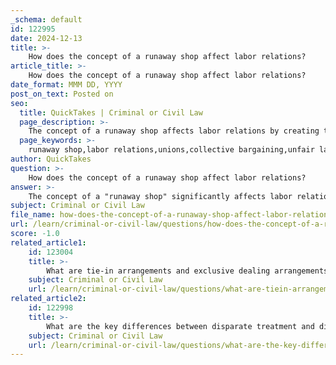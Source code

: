 ```yaml
---
_schema: default
id: 122995
date: 2024-12-13
title: >-
    How does the concept of a runaway shop affect labor relations?
article_title: >-
    How does the concept of a runaway shop affect labor relations?
date_format: MMM DD, YYYY
post_on_text: Posted on
seo:
  title: QuickTakes | Criminal or Civil Law
  page_description: >-
    The concept of a runaway shop affects labor relations by creating tensions between employers and labor unions, leading to unfair labor practices, undermining collective bargaining, and evolving legal complexities surrounding employer relocations.
  page_keywords: >-
    runaway shop,labor relations,unions,collective bargaining,unfair labor practices,NLRB,National Labor Relations Act,relocation,employer-employee dynamics,legal remedies
author: QuickTakes
question: >-
    How does the concept of a runaway shop affect labor relations?
answer: >-
    The concept of a "runaway shop" significantly affects labor relations by creating a contentious environment between employers and labor unions. A runaway shop occurs when an employer relocates operations from a unionized facility to a non-unionized one, often with the intent to avoid unionization or to escape existing union obligations. This practice can lead to several implications for labor relations:\n\n1. **Unfair Labor Practices**: The National Labor Relations Board (NLRB) has addressed the issue of runaway shops since its inception. While the National Labor Relations Act (NLRA) does not explicitly prohibit such relocations, the NLRB has determined that they can constitute unfair labor practices under Section 8 of the Act if the relocation is motivated by anti-union animus. For instance, if an employer moves operations to thwart unionization or to diminish the union's influence, it may be deemed unlawful.\n\n2. **Impact on Collective Bargaining**: In typical runaway shop scenarios, employers may shut down unionized plants without providing unions the opportunity to negotiate over the terms of the relocation. This undermines the collective bargaining process and can lead to job losses for union members, further straining relations between labor and management.\n\n3. **Legal Remedies and Consequences**: The NLRB has developed specific remedies for companies engaging in runaway shop practices. These can include orders for the employer to relocate back to the original site and offer reemployment to displaced workers. Such legal actions can be costly and complex for employers, creating a disincentive for engaging in this practice.\n\n4. **Economic Weapon for Employers**: The runaway shop is viewed as a powerful tool in management's arsenal against labor unions. By relocating, employers can effectively neutralize union influence and reduce labor costs, which can lead to a cycle of conflict and retaliation between unions and management.\n\n5. **Judicial Interpretation**: Courts have also weighed in on the issue, as seen in cases like Local 57, Garment Workers v. NLRB, where the authority of the NLRB to require employers to bargain with unions at new locations was challenged. This highlights the ongoing legal complexities surrounding runaway shops and their implications for labor relations.\n\nIn summary, the concept of a runaway shop poses significant challenges to labor relations by undermining collective bargaining, potentially leading to unfair labor practices, and creating a contentious atmosphere between employers and unions. The legal landscape surrounding runaway shops continues to evolve, reflecting the complexities of labor law and employer-employee dynamics.
subject: Criminal or Civil Law
file_name: how-does-the-concept-of-a-runaway-shop-affect-labor-relations.md
url: /learn/criminal-or-civil-law/questions/how-does-the-concept-of-a-runaway-shop-affect-labor-relations
score: -1.0
related_article1:
    id: 123004
    title: >-
        What are tie-in arrangements and exclusive dealing arrangements under antitrust laws?
    subject: Criminal or Civil Law
    url: /learn/criminal-or-civil-law/questions/what-are-tiein-arrangements-and-exclusive-dealing-arrangements-under-antitrust-laws
related_article2:
    id: 122998
    title: >-
        What are the key differences between disparate treatment and disparate impact under the Civil Rights Act of 1964?
    subject: Criminal or Civil Law
    url: /learn/criminal-or-civil-law/questions/what-are-the-key-differences-between-disparate-treatment-and-disparate-impact-under-the-civil-rights-act-of-1964
---
```


&nbsp;